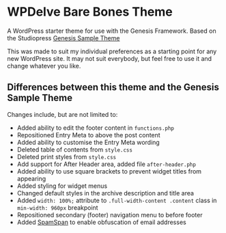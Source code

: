 # WPDelve Bare Bones Theme

A WordPress starter theme for use with the Genesis Framework. Based on the Studiopress [Genesis Sample Theme](https://github.com/copyblogger/genesis-sample)

This was made to suit my individual preferences as a starting point for any new WordPress site. It may not suit everybody, but feel free to use it and change whatever you like.

## Differences between this theme and the Genesis Sample Theme

Changes include, but are not limited to:

- Added ability to edit the footer content in `functions.php`
- Repositioned Entry Meta to above the post content
- Added ability to customise the Entry Meta wording
- Deleted table of contents from `style.css`
- Deleted print styles from `style.css`
- Add support for After Header area, added file `after-header.php`
- Added ability to use square brackets to prevent widget titles from appearing
- Added styling for widget menus
- Changed default styles in the archive description and title area
- Added `width: 100%;` attribute to `.full-width-content .content` class in `min-width: 960px` breakpoint
- Repositioned secondary (footer) navigation menu to before footer
- Added [SpamSpan](http://www.spamspan.com) to enable obfuscation of email addresses